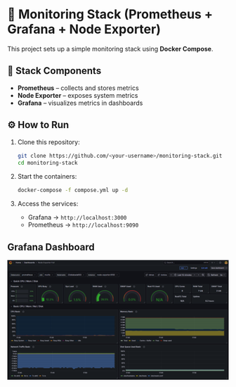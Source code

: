 # 🐳 Monitoring Stack (Prometheus + Grafana + Node Exporter)

This project sets up a simple monitoring stack using **Docker Compose**.

## 🧱 Stack Components
- **Prometheus** – collects and stores metrics
- **Node Exporter** – exposes system metrics
- **Grafana** – visualizes metrics in dashboards

## ⚙️ How to Run
1. Clone this repository:
   ```bash
   git clone https://github.com/<your-username>/monitoring-stack.git
   cd monitoring-stack
   ```

2. Start the containers:
   ```bash
   docker-compose -f compose.yml up -d
   ```

3. Access the services:
   - Grafana → `http://localhost:3000`
   - Prometheus → `http://localhost:9090`


## Grafana Dashboard
![Grafana Dashboard](./assets/screenshot.png)


